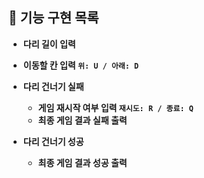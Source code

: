 ## 🎯 기능 구현 목록

- **다리 길이 입력**

    
  
- **이동할 칸 입력 `위: U / 아래: D`**

- **다리 건너기 실패**
    - **게임 재시작 여부 입력 `재시도: R / 종료: Q`**
    - **최종 게임 결과 실패 출력**
  
- **다리 건너기 성공**
    - **최종 게임 결과 성공 출력**
